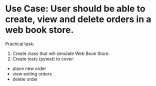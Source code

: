 # Use Case: User should be able to create, view and delete orders in a web book store.

Practical task:

1) Create class that will simulate Web Book Store.
2) Create tests (pytest) to cover:
- place new order
- view exiting orders
- delete order
